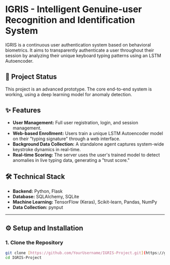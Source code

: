 # IGRIS - Intelligent Genuine-user Recognition and Identification System

IGRIS is a continuous user authentication system based on behavioral biometrics. It aims to transparently authenticate a user throughout their session by analyzing their unique keyboard typing patterns using an LSTM Autoencoder.

## 🚀 Project Status
This project is an advanced prototype. The core end-to-end system is working, using a deep learning model for anomaly detection.

## ✨ Features
* **User Management:** Full user registration, login, and session management.
* **Web-based Enrollment:** Users train a unique LSTM Autoencoder model on their "typing signature" through a web interface.
* **Background Data Collection:** A standalone agent captures system-wide keystroke dynamics in real-time.
* **Real-time Scoring:** The server uses the user's trained model to detect anomalies in live typing data, generating a "trust score."

## 🛠️ Technical Stack
* **Backend:** Python, Flask
* **Database:** SQLAlchemy, SQLite
* **Machine Learning:** TensorFlow (Keras), Scikit-learn, Pandas, NumPy
* **Data Collection:** pynput

---

## ⚙️ Setup and Installation

### 1. Clone the Repository
```bash
git clone [https://github.com/YourUsername/IGRIS-Project.git](https://github.com/YourUsername/IGRIS-Project.git)
cd IGRIS-Project